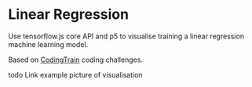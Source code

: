 # Linear Regression

Use tensorflow.js core API and p5 to visualise training a linear regression machine learning model.

Based on [CodingTrain](https://github.com/CodingTrain) coding challenges.

todo Link example picture of visualisation